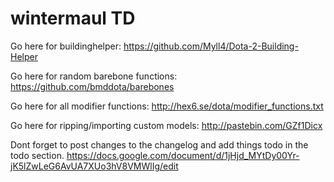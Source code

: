wintermaul TD
===============

Go here for buildinghelper:
https://github.com/Myll4/Dota-2-Building-Helper

Go here for random barebone functions:
https://github.com/bmddota/barebones

Go here for all modifier functions:
http://hex6.se/dota/modifier_functions.txt

Go here for ripping/importing custom models:
http://pastebin.com/GZf1Dicx

Dont forget to post changes to the changelog and add things todo in the todo section.
https://docs.google.com/document/d/1jHjd_MYtDy00Yr-jK5lZwLeG6AvUA7XUo3hV8VMWlIg/edit
